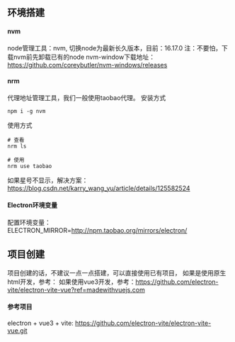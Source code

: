 ## 环境搭建
#### nvm
node管理工具：nvm, 切换node为最新长久版本，目前：16.17.0
注：不要怕，下载nvm前先卸载已有的node
nvm-window下载地址：https://github.com/coreybutler/nvm-windows/releases

#### nrm
代理地址管理工具，我们一般使用taobao代理。
安装方式
```
npm i -g nvm
```

使用方式
```
# 查看
nrm ls

# 使用
nrm use taobao
```
如果星号不显示，解决方案：https://blog.csdn.net/karry_wang_yu/article/details/125582524

#### Electron环境变量
配置环境变量：
ELECTRON_MIRROR=http://npm.taobao.org/mirrors/electron/


## 项目创建
项目创建的话，不建议一点一点搭建，可以直接使用已有项目，
如果是使用原生html开发，参考：
如果使用vue3开发，参考：https://github.com/electron-vite/electron-vite-vue?ref=madewithvuejs.com


#### 参考项目
electron + vue3 + vite: https://github.com/electron-vite/electron-vite-vue.git